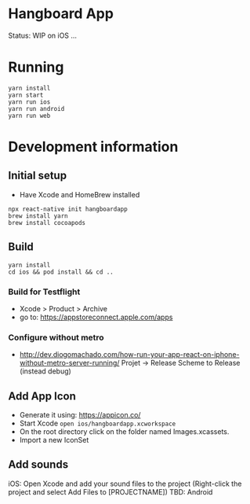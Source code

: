 # Hangboard App
Status: WIP on iOS ...

# Running
```
yarn install
yarn start
yarn run ios
yarn run android
yarn run web
```

# Development information
## Initial setup
+ Have Xcode and HomeBrew installed
```
npx react-native init hangboardapp
brew install yarn
brew install cocoapods
```

## Build
```
yarn install
cd ios && pod install && cd ..
```

### Build for Testflight
+ Xcode > Product > Archive
+ go to: https://appstoreconnect.apple.com/apps

### Configure without metro
+ http://dev.diogomachado.com/how-run-your-app-react-on-iphone-without-metro-server-running/
Projet -> Release Scheme to Release (instead debug)


## Add App Icon
+ Generate it using: https://appicon.co/
+ Start Xcode `open ios/hangboardapp.xcworkspace`
+ On the root directory click on the folder named Images.xcassets.
+ Import a new IconSet 

## Add sounds
iOS: Open Xcode and add your sound files to the project (Right-click the project and select Add Files to [PROJECTNAME])
TBD: Android
